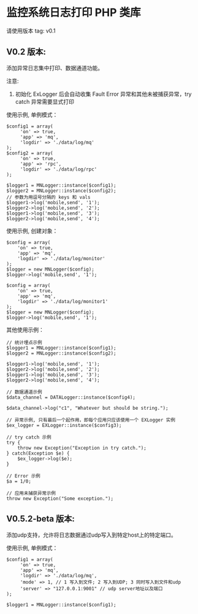 监控系统日志打印 PHP 类库
========================

请使用版本 tag: v0.1

V0.2 版本:
-------------

添加异常日志集中打印、数据通道功能。

注意: 

1. 初始化 ExLogger 后会自动收集 Fault Error 异常和其他未被捕获异常，try catch 异常需要显式打印

使用示例, 单例模式：

	$config1 = array(
	     'on' => true,
	     'app' => 'mq',
	     'logdir' => './data/log/mq'
	);
	$config2 = array(
	     'on' => true,
	     'app' => 'rpc',
	     'logdir' => './data/log/rpc'
	);

	$logger1 = MNLogger::instance($config1);
	$logger2 = MNLogger::instance($config2);
	// 参数为用逗号分隔的 keys 和 vals
	$logger1->log('mobile,send', '1');
	$logger2->log('mobile,send', '2');
	$logger1->log('mobile,send', '3');
	$logger2->log('mobile,send', '4');

使用示例, 创建对象：

	$config = array(
	    'on' => true,
	    'app' => 'mq',
	    'logdir' => './data/log/monitor'
	);
	$logger = new MNLogger($config);
	$logger->log('mobile,send', '1');

	$config = array(
	    'on' => true,
	    'app' => 'mq',
	    'logdir' => './data/log/monitor1'
	);
	$logger = new MNLogger($config);
	$logger->log('mobile,send', '1');

其他使用示例：

	// 统计埋点示例
	$logger1 = MNLogger::instance($config1);
	$logger2 = MNLogger::instance($config2);

	$logger1->log('mobile,send', '1');
	$logger2->log('mobile,send', '2');
	$logger1->log('mobile,send', '3');
	$logger2->log('mobile,send', '4');

	// 数据通道示例
	$data_channel = DATALogger::instance($config4);

	$data_channel->log("c1", "Whatever but should be string.");

	// 异常示例, 只有最后一个起作用，即每个应用只应该使用一个 EXLogger 实例
	$ex_logger = EXLogger::instance($config3);

	// try catch 示例
	try {
		throw new Exception("Exception in try catch.");
	} catch(Exception $e) {
		$ex_logger->log($e);
	}

	// Error 示例
	$a = 1/0;

	// 应用未捕获异常示例
	throw new Exception("Some exception.");

V0.5.2-beta 版本:
-------------

添加udp支持，允许将日志数据通过udp写入到特定host上的特定端口。


使用示例, 单例模式：

	$config1 = array(
	     'on' => true,
	     'app' => 'mq',
	     'logdir' => './data/log/mq',
	     'mode' => 1, // 1 写入到文件; 2 写入到UDP; 3 同时写入到文件和udp
	     'server' => "127.0.0.1:9001" // udp server地址以及端口
	);

	$logger1 = MNLogger::instance($config1);
